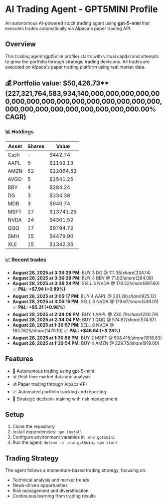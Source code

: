 # AI Trading Agent - GPT5MINI Profile

An autonomous AI-powered stock trading agent using **gpt-5-mini** that executes trades automatically via Alpaca's paper trading API.

## Overview

This trading agent (gpt5mini profile) starts with virtual capital and attempts to grow the portfolio through strategic trading decisions. All trades are executed on Alpaca's paper trading platform using real market data.

<!-- auto start -->

## 💰 Portfolio value: $50,426.73** (227,321,764,583,934,140,000,000,000,000,000,000,000,000,000,000,000,000,000,000,000,000,000,000,000,000,000,000,000,000.00% CAGR)

### 📊 Holdings

| Asset | Shares | Value |
|-------|--------|-------|
| Cash | - | $442.74 |
| AAPL | 5 | $1159.13 |
| AMZN | 52 | $12064.52 |
| AVGO | 5 | $1541.25 |
| BBY | 4 | $284.24 |
| DG | 3 | $334.38 |
| MDB | 3 | $940.74 |
| MSFT | 27 | $13741.25 |
| NVDA | 24 | $4301.52 |
| QQQ | 17 | $9794.72 |
| SMH | 15 | $4479.90 |
| XLE | 15 | $1342.35 |

### 📈 Recent trades

- **August 28, 2025 at 3:36:29 PM**: BUY 3 DG @ $111.38/share ($334.14)
- **August 28, 2025 at 3:36:28 PM**: BUY 4 BBY @ $71.02/share ($284.08)
- **August 28, 2025 at 3:36:24 PM**: SELL 5 NVDA @ $179.52/share ($897.60) 📈 **P&L: +$7.94 (+0.89%)**
- **August 28, 2025 at 3:05:17 PM**: BUY 4 AAPL @ $231.28/share ($925.12)
- **August 28, 2025 at 3:05:15 PM**: SELL 3 NVDA @ $179.67/share ($539.01) 📈 **P&L: +$5.21 (+0.98%)**
- **August 28, 2025 at 2:34:06 PM**: BUY 1 AAPL @ $230.79/share ($230.79)
- **August 28, 2025 at 2:34:04 PM**: BUY 1 QQQ @ $574.87/share ($574.87)
- **August 28, 2025 at 1:30:57 PM**: SELL 8 NVDA @ $183.7625/share ($1470.10) 📈 **P&L: +$46.64 (+3.28%)**
- **August 28, 2025 at 1:30:56 PM**: BUY 2 MSFT @ $508.415/share ($1016.83)
- **August 28, 2025 at 1:30:54 PM**: BUY 4 AMZN @ $229.75/share ($919.00)

<!-- auto end -->

## Features

- 🤖 Autonomous trading using gpt-5-mini
- 📊 Real-time market data and analysis
- 💰 Paper trading through Alpaca API
- 📈 Automated portfolio tracking and reporting
- 🧠 Strategic decision-making with risk management

## Setup

1. Clone the repository
2. Install dependencies: `npm install`
3. Configure environment variables in `.env.gpt5mini`
4. Run the agent: `dotenv -e .env.gpt5mini npm start`

## Trading Strategy

The agent follows a momentum-based trading strategy, focusing on:
- Technical analysis and market trends
- News-driven opportunities
- Risk management and diversification
- Continuous learning from trading results
